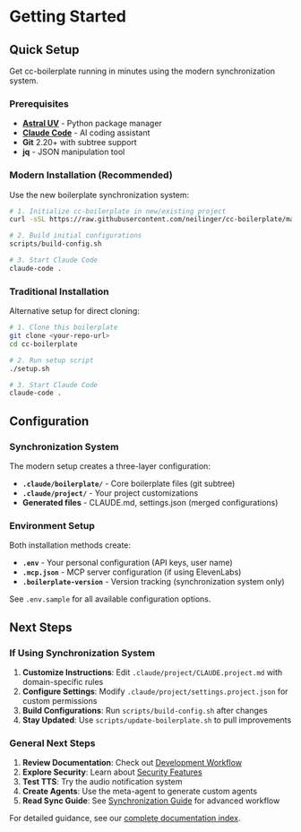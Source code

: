 # Getting Started

## Quick Setup

Get cc-boilerplate running in minutes using the modern synchronization system.

### Prerequisites

- **[Astral UV](https://docs.astral.sh/uv/)** - Python package manager
- **[Claude Code](https://docs.anthropic.com/en/docs/claude-code)** - AI coding assistant
- **Git** 2.20+ with subtree support
- **jq** - JSON manipulation tool

### Modern Installation (Recommended)

Use the new boilerplate synchronization system:

```bash
# 1. Initialize cc-boilerplate in new/existing project
curl -sSL https://raw.githubusercontent.com/neilinger/cc-boilerplate/main/scripts/init-boilerplate.sh | bash

# 2. Build initial configurations
scripts/build-config.sh

# 3. Start Claude Code
claude-code .
```

### Traditional Installation

Alternative setup for direct cloning:

```bash
# 1. Clone this boilerplate
git clone <your-repo-url>
cd cc-boilerplate

# 2. Run setup script
./setup.sh

# 3. Start Claude Code
claude-code .
```

## Configuration

### Synchronization System

The modern setup creates a three-layer configuration:

- **`.claude/boilerplate/`** - Core boilerplate files (git subtree)
- **`.claude/project/`** - Your project customizations
- **Generated files** - CLAUDE.md, settings.json (merged configurations)

### Environment Setup

Both installation methods create:

- **`.env`** - Your personal configuration (API keys, user name)
- **`.mcp.json`** - MCP server configuration (if using ElevenLabs)
- **`.boilerplate-version`** - Version tracking (synchronization system only)

See `.env.sample` for all available configuration options.

## Next Steps

### If Using Synchronization System

1. **Customize Instructions**: Edit `.claude/project/CLAUDE.project.md` with domain-specific rules
2. **Configure Settings**: Modify `.claude/project/settings.project.json` for custom permissions
3. **Build Configurations**: Run `scripts/build-config.sh` after changes
4. **Stay Updated**: Use `scripts/update-boilerplate.sh` to pull improvements

### General Next Steps

1. **Review Documentation**: Check out [Development Workflow](development.md)
2. **Explore Security**: Learn about [Security Features](security.md)
3. **Test TTS**: Try the audio notification system
4. **Create Agents**: Use the meta-agent to generate custom agents
5. **Read Sync Guide**: See [Synchronization Guide](../SYNCHRONIZATION.md) for advanced workflow

For detailed guidance, see our [complete documentation index](../../README.md#documentation).

